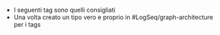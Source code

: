 - I seguenti tag sono quelli consigliati
- Una volta creato un tipo vero e proprio in #LogSeq/graph-architecture per i tags